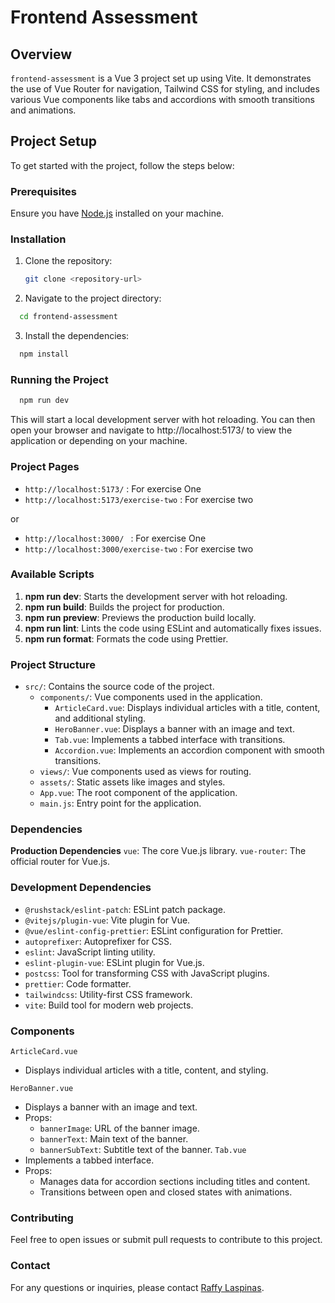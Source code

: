 # Frontend Assessment

## Overview

`frontend-assessment` is a Vue 3 project set up using Vite. It demonstrates the use of Vue Router for navigation, Tailwind CSS for styling, and includes various Vue components like tabs and accordions with smooth transitions and animations.

## Project Setup

To get started with the project, follow the steps below:

### Prerequisites

Ensure you have [Node.js](https://nodejs.org/) installed on your machine.

### Installation

1. Clone the repository:

   ```bash
   git clone <repository-url>

2. Navigate to the project directory:

  ```sh
    cd frontend-assessment
  ```
3. Install the dependencies:

  ```sh
    npm install
  ```
### Running the Project

```sh
  npm run dev
```
This will start a local development server with hot reloading. You can then open your browser and navigate to http://localhost:5173/ to view the application or depending on your machine.

###  Project Pages

- `http://localhost:5173/` : For exercise One
- `http://localhost:5173/exercise-two` : For exercise two

or

- `http://localhost:3000/ ` : For exercise One
- `http://localhost:3000/exercise-two` : For exercise two

### Available Scripts

1. **npm run dev**: Starts the development server with hot reloading.
2. **npm run build**: Builds the project for production.
3. **npm run preview**: Previews the production build locally.
4. **npm run lint**: Lints the code using ESLint and automatically fixes issues.
5. **npm run format**: Formats the code using Prettier.

### Project Structure

- `src/`: Contains the source code of the project.
  - `components/`: Vue components used in the application.
    - `ArticleCard.vue`: Displays individual articles with a title, content, and additional styling.
    - `HeroBanner.vue`: Displays a banner with an image and text.
    - `Tab.vue`: Implements a tabbed interface with transitions.
    - `Accordion.vue`: Implements an accordion component with smooth transitions.
  - `views/`: Vue components used as views for routing.
  - `assets/`: Static assets like images and styles.
  - `App.vue`: The root component of the application.
  - `main.js`: Entry point for the application.
  
### Dependencies
**Production Dependencies**
`vue`: The core Vue.js library.
`vue-router`: The official router for Vue.js.

### Development Dependencies

- `@rushstack/eslint-patch`: ESLint patch package.
- `@vitejs/plugin-vue`: Vite plugin for Vue.
- `@vue/eslint-config-prettier`: ESLint configuration for Prettier.
- `autoprefixer`: Autoprefixer for CSS.
- `eslint`: JavaScript linting utility.
- `eslint-plugin-vue`: ESLint plugin for Vue.js.
- `postcss`: Tool for transforming CSS with JavaScript plugins.
- `prettier`: Code formatter.
- `tailwindcss`: Utility-first CSS framework.
- `vite`: Build tool for modern web projects.


### Components

`ArticleCard.vue`
  - Displays individual articles with a title, content, and styling.

`HeroBanner.vue`
  - Displays a banner with an image and text.
  - Props:
    - `bannerImage`: URL of the banner image.
    - `bannerText`: Main text of the banner.
    - `bannerSubText`: Subtitle text of the banner.
`Tab.vue`
  - Implements a tabbed interface.
  - Props:
    - Manages data for accordion sections including titles and content.
    - Transitions between open and closed states with animations.
    
### Contributing

Feel free to open issues or submit pull requests to contribute to this project.

### Contact

For any questions or inquiries, please contact [Raffy Laspinas](//https://github.com/koolout777/).